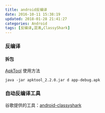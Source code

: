 ```yaml
---
title: android反编译
date: 2016-10-11 15:38:19
updated: 2018-01-28 21:41:27categories: Android
tags: [反编译,混淆,ClassyShark]
---
```

### 反编译
#### 拆包
[ApkTool](https://ibotpeaches.github.io/Apktool/documentation/)
使用方法
```
java -jar apktool_2.2.0.jar d app-debug.apk
```
### 自动反编译工具
谷歌提供的工具：[android-classyshark](https://github.com/google/android-classyshark/releases)
